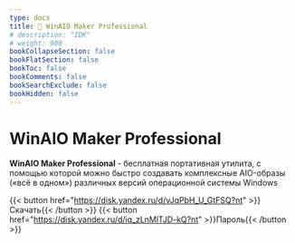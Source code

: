 ```yaml
---
type: docs
title: 🔷 WinAIO Maker Professional
# description: "IDK"
# weight: 900
bookCollapseSection: false
bookFlatSection: false
bookToc: false
bookComments: false
bookSearchExclude: false
bookHidden: false
---
```


# WinAIO Maker Professional

**WinAIO Maker Professional** - бесплатная портативная утилита, с помощью которой можно быстро создавать комплексные AIO-образы («всё в одном») различных версий операционной системы Windows

{{< button href="https://disk.yandex.ru/d/vJqPbH_U_GtFSQ?nt" >}}Скачать{{< /button >}}
{{< button href="https://disk.yandex.ru/d/iq_zLnMlTJD-kQ?nt" >}}Пароль{{< /button >}}
